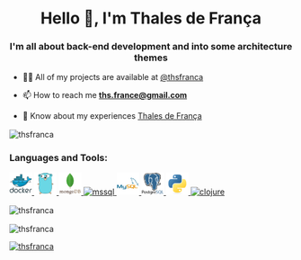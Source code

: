 <h1 align="center">Hello 👋, I'm Thales de França</h1>
<h3 align="center">I'm all about back-end development and into some architecture themes</h3>

- 👨‍💻 All of my projects are available at [@thsfranca](https://github.com/thsfranca)

- 📫 How to reach me **ths.france@gmail.com**

- 📄 Know about my experiences [Thales de França](https://www.linkedin.com/in/thsfranca/)


<p><img align="center" src="https://github-readme-stats.vercel.app/api/top-langs?username=thsfranca&show_icons=true&locale=en&layout=compact" alt="thsfranca" /></p>

<h3 align="left">Languages and Tools:</h3>
<p align="left"> <a href="https://www.docker.com/" target="_blank"> <img src="https://raw.githubusercontent.com/devicons/devicon/master/icons/docker/docker-original-wordmark.svg" alt="docker" width="40" height="40"/> </a> <a href="https://golang.org" target="_blank"> <img src="https://raw.githubusercontent.com/devicons/devicon/master/icons/go/go-original.svg" alt="go" width="40" height="40"/> </a> <a href="https://www.mongodb.com/" target="_blank"> <img src="https://raw.githubusercontent.com/devicons/devicon/master/icons/mongodb/mongodb-original-wordmark.svg" alt="mongodb" width="40" height="40"/> </a> <a href="https://www.microsoft.com/en-us/sql-server" target="_blank"> <img src="https://www.svgrepo.com/show/303229/microsoft-sql-server-logo.svg" alt="mssql" width="40" height="40"/> </a> <a href="https://www.mysql.com/" target="_blank"> <img src="https://raw.githubusercontent.com/devicons/devicon/master/icons/mysql/mysql-original-wordmark.svg" alt="mysql" width="40" height="40"/> </a> <a href="https://www.postgresql.org" target="_blank"> <img src="https://raw.githubusercontent.com/devicons/devicon/master/icons/postgresql/postgresql-original-wordmark.svg" alt="postgresql" width="40" height="40"/> </a> <a href="https://www.python.org" target="_blank"> <img src="https://raw.githubusercontent.com/devicons/devicon/master/icons/python/python-original.svg" alt="python" width="40" height="40"/> </a> 
<a href="https://clojure.org/" target="_blank" rel="noreferrer"> <img src="https://upload.wikimedia.org/wikipedia/commons/5/5d/Clojure_logo.svg" alt="clojure" width="40" height="40"/> </a></p>

<p><img align="center" src="https://github-readme-stats.vercel.app/api?username=thsfranca&show_icons=true&locale=en" alt="thsfranca" /></p>

<p><img align="center" src="https://github-readme-streak-stats.herokuapp.com/?user=thsfranca&" alt="thsfranca" /></p>

<p align="left"> <a href="https://github.com/ryo-ma/github-profile-trophy"><img src="https://github-profile-trophy.vercel.app/?username=thsfranca" alt="thsfranca" /></a> </p>

